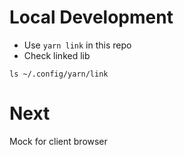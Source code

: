 # Local Development

- Use `yarn link` in this repo
- Check linked lib

```
ls ~/.config/yarn/link
```

# Next
Mock for client browser
